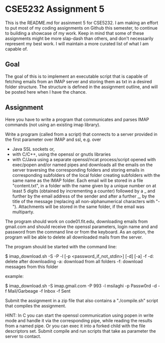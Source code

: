 # CSE5232 Assignment 5

This is the README.md for assinment 5 for CSE5232.  I am making an effort to put most of my coding assignments on Github this semester, to continue to building a showcase of my work.  Keep in mind that some of these assignments might be more slap-dash than others, and don't necessarily represent my best work.  I will maintain a more curated list of what  I am capable of.

## Goal

The goal of this is to implement an executable script that is capable of fetching emails from an IMAP server and storing them as txt in a desired folder structure.  The structure is defined in the assignment outline, and will be posted here when I have the chance.

## Assignment 

Here you have to write a program that communicates and parses IMAP commands (not
using an existing imap library).

Write a program (called from a script) that connects to a server provided 
in the first parameter over IMAP and ssl, e.g. over 
  - Java SSL sockets or,
  - with C/C++, using the openssl or gnutls libraries
  - with C/Java using a separate openssl/ncat process/script opened with exec/popen and/or named pipes 
and downloads all the emails on the server traversing the 
corresponding folders and storing emails in corresponding subfolders of the local folder 
creating subfolders with the same name as the IMAP folder. 
Each email will be stored in a file "content.txt", in a folder with the name given by 
a unique number on at least 5 digits (obtained by incrementing a counter) 
followed by a _ and further by the email address of the sender and after a
further _, by the title of the message (replacing all non-alphanumerical characters with "-").
Attachments will be stored in the same folder, if the email was multiparty.

The program should work on code01.fit.edu, downloading emails from gmail.com 
and should receive the openssl parameters, 
login name and and password from the command line or from the keyboard.
As an option, the program will be able to delete all downloaded mails from the server.

The program should be started with the command line:

$ imap_download.sh -S <server> -P <port> -l <login> [-p <password_if_not_stdin>] [-d] [-a] -f <folder>
    -d: delete after downloading
    -a: download from all folders
    -f: download messages from this folder

example:

$ imap_download.sh -S imap.gmail.com -P 993 -l msilaghi -p Passw0rd -d -f Mail/Garbeage -f Inbox -f Sent

Submit the assignment in a zip file  that also contains a "./compile.sh" script that 
compiles the assignment.


 HINT: In C you can start the openssl communication using popen in write mode and 
handle it via the corresponding pipe, while reading the results from a named pipe. 
Or you can exec it into a forked child with the file descriptors set. Submit compile and run scripts that take as parameter the server to contact. 
